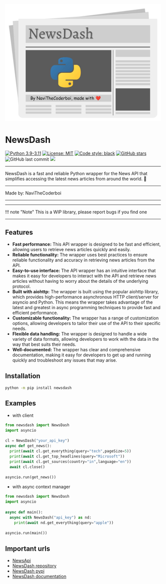 ![NewsDash](./readme-assets/poster.jpg)
# NewsDash
[![Python 3.9-3.11](https://img.shields.io/badge/Python-3.9--3.11-blue.svg)]()
[![License: MIT](https://img.shields.io/badge/License-MIT-yellow.svg)](https://opensource.org/licenses/MIT)
[![Code style: black](https://img.shields.io/badge/code%20style-black-000000.svg)](https://github.com/psf/black)
[![GitHub stars](https://img.shields.io/github/stars/NaviTheCoderboi/NewsDash.svg)](https://github.com/NaviTheCoderboi/NewsDash)
![GitHub last commit](https://img.shields.io/github/last-commit/NaviTheCoderboi/NewsDash.svg)
![](https://img.shields.io/pypi/v/newsdash?style=flat-square)

***
NewsDash is a fast and reliable Python wrapper for the News API that simplifies accessing the latest news articles from around the world. 📰
***
Made by: NaviTheCoderboi
***

---

!!! note "Note"
    This is a WIP library, please report bugs if you find one

---

## Features

- **Fast performance:** This API wrapper is designed to be fast and efficient, allowing users to retrieve news articles quickly and easily.
- **Reliable functionality:** The wrapper uses best practices to ensure reliable functionality and accuracy in retrieving news articles from the API.
- **Easy-to-use interface:** The API wrapper has an intuitive interface that makes it easy for developers to interact with the API and retrieve news articles without having to worry about the details of the underlying protocol.
- **Built with aiohttp:** The wrapper is built using the popular aiohttp library, which provides high-performance asynchronous HTTP client/server for asyncio and Python. This means the wrapper takes advantage of the latest and greatest in async programming techniques to provide fast and efficient performance.
- **Customizable functionality:** The wrapper has a range of customization options, allowing developers to tailor their use of the API to their specific needs.
- **Flexible data handling:** The wrapper is designed to handle a wide variety of data formats, allowing developers to work with the data in the way that best suits their needs.
- **Well-documented:** The wrapper has clear and comprehensive documentation, making it easy for developers to get up and running quickly and troubleshoot any issues that may arise.
## Installation
```bash
python -m pip install newsdash
```
## Examples
- with client
```python
from newsdash import NewsDash
import asyncio

cl = NewsDash("your_api_key")
async def get_news():
  print(await cl.get_everything(query="tech",pageSize=5))
  print(await cl.get_top_headlines(query="Microsoft"))
  print(await cl.get_sources(country="in",language="en"))
  await cl.close()

asyncio.run(get_news())
```
- with async context manager
```python
from newsdash import NewsDash
import asyncio

async def main():
  async with NewsDash("api_key") as nd:
    print(await nd.get_everything(query="apple"))

asyncio.run(main())
```
## Important urls
- [NewsApi](https://newsapi.org)
- [NewsDash repository](https://github.com/NaviTheCoderboi/NewsDash)
- [NewsDash pypi](https://pypi.org/project/NewsDash)
- [NewsDash documentation](https://NaviTheCoderboi.github.io/NewsDash)
